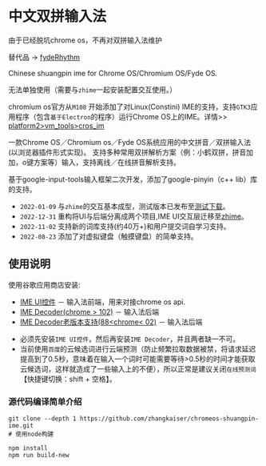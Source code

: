 # 中文双拼输入法

由于已经脱坑chrome os，不再对双拼输入法维护

替代品 -> [fydeRhythm](https://github.com/FydeOS/fydeRhythm)

Chinese shuangpin ime for Chrome OS/Chromium OS/Fyde OS.


无法单独使用（需要与`zhime`一起安装配置交互使用。）

chromium os官方从`M108` 开始添加了对Linux(Constini) IME的支持，支持`GTK3`应用程序（包含`基于Electron`的程序）运行Chrome OS上的IME。详情>> [platform2>vm_tools>cros_im](https://chromium.googlesource.com/chromiumos/platform2/+/f7d8d74636f5a5a6cf9d4e6cf044ff2286f9e1c6/vm_tools/cros_im)


一款Chrome OS／Chromium os／Fyde OS系统应用的中文拼音／双拼输入法(以浏览器插件形式实现)。
支持多种常用双拼解析方案（例：小鹤双拼，拼音加加，o键方案等）输入，支持离线／在线拼音解析支持。

基于google-input-tools输入框架二次开发，添加了google-pinyin（c++ lib）库的支持。
- `2022-01-09` 与`zhime`的交互基本成型，测试版本已发布至[测试下载](https://github.com/zhangkaiser/zhime/releases/tag/0.0.1)。
- `2022-12-31` 重构将UI与后端分离成两个项目,IME UI交互层迁移至[zhime](https://github.com/zhangkaiser/zhime)。
- `2022-11-02` 支持新的词库支持(约40万+)和用户提交词自学习支持。
- `2022-08-23` 添加了对虚拟键盘（触摸键盘）的简单支持。

## 使用说明

使用谷歌应用商店安装:
  - [IME UI控件](https://chrome.google.com/webstore/detail/%E5%8F%8C%E6%8B%BC/enmcjlgogceppnhfkaimbjlcmcnmihbo) － 输入法前端，用来对接chrome os api.
  - [IME Decoder(chrome > 102)](https://chrome.google.com/webstore/detail/ime-decoderbackground-new/fifkgdfgcgfejffmmmnmmkhckkojpdom) － 输入法后端
  - [IME Decoder老版本支持(88<chrome< 02)](https://chrome.google.com/webstore/detail/ime-decoderbackground/gfkldacpjcglnhedhcpdfggejghcphck) － 输入法后端

* 必须先安装`IME UI控件`，然后再安装`IME Decoder`，并且两者缺一不可。
* 当前使用`百度`的云候选词进行云端预测（防止频繁拉取数据被禁，将请求延迟提高到了0.5秒，意味着在输入一个词时可能需要等待>0.5秒的时间才能获取云候选词，这样就造成了一些输入上的不便），所以正常是建议关闭`在线预测词`【快捷键切换：shift + 空格】。

### 源代码编译简单介绍

```shell
git clone --depth 1 https://github.com/zhangkaiser/chromeos-shuangpin-ime.git
# 使用node构建

npm install
npm run build-new
```
